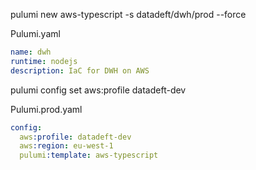 
pulumi new aws-typescript -s datadeft/dwh/prod --force

Pulumi.yaml

```yaml
name: dwh
runtime: nodejs
description: IaC for DWH on AWS
```


pulumi config set aws:profile datadeft-dev

Pulumi.prod.yaml

```yaml
config:
  aws:profile: datadeft-dev
  aws:region: eu-west-1
  pulumi:template: aws-typescript
```